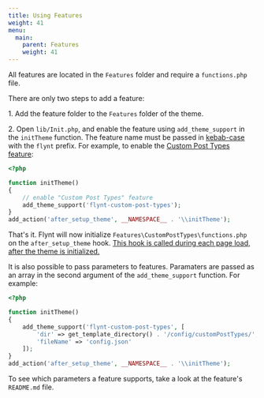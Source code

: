 ```yaml
---
title: Using Features
weight: 41
menu:
  main:
    parent: Features
    weight: 41
---
```


All features are located in the `Features` folder and require a `functions.php` file.

There are only two steps to add a feature:

1\. Add the feature folder to the `Features` folder of the theme.

2\. Open `lib/Init.php`, and enable the feature using `add_theme_support` in the `initTheme` function. The feature name must be passed in [kebab-case](https://en.wikipedia.org/wiki/Letter_case#Special_case_styles) with the `flynt` prefix. For example, to enable the [Custom Post Types feature](https://github.com/flyntwp/flynt-starter-theme/tree/master/Features/CustomPostTypes):

```php
<?php

function initTheme()
{
    // enable "Custom Post Types" feature
    add_theme_support('flynt-custom-post-types');
}
add_action('after_setup_theme', __NAMESPACE__ . '\\initTheme');
```

That's it. Flynt will now initialize `Features\CustomPostTypes\functions.php` on the `after_setup_theme` hook. [This hook is called during each page load, after the theme is initialized.](https://codex.wordpress.org/Plugin_API/Action_Reference/after_setup_theme)

It is also possible to pass parameters to features. Paramaters are passed as an array in the second argument of the `add_theme_support` function. For example:

```php
<?php

function initTheme()
{
    add_theme_support('flynt-custom-post-types', [
        'dir' => get_template_directory() . '/config/customPostTypes/',
        'fileName' => 'config.json'
    ]);
}
add_action('after_setup_theme', __NAMESPACE__ . '\\initTheme');
```

To see which parameters a feature supports, take a look at the feature's `README.md` file.

<!-- TODO: Add example for accessing these parameters within the feature. -->
